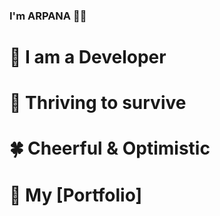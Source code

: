 ### I'm ARPANA 💁‍♀️

<!--
**ARPANARIT/ARPANARIT** is a ✨ _special_ ✨ repository because its `README.md` (this file) appears on your GitHub profile.

Here are some ideas to get you started:
[Portfolio]: https://arpanarit.netlify.app/
-->
# 🐣 I am a Developer
# 🌻 Thriving to survive
# 🍀 Cheerful & Optimistic 
# 🐛 My [Portfolio]
